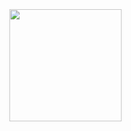 <div align="center">
    <img src="https://github.com/huterguier/gxm/images/gxm.png" width="200">
</div>
